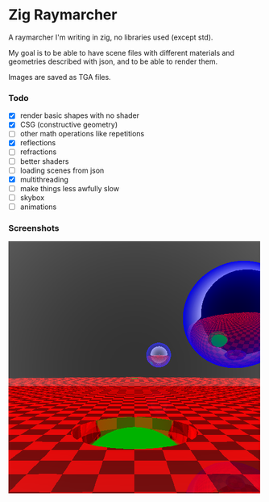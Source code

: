 # Zig Raymarcher

A raymarcher I'm writing in zig, no libraries used (except std).

My goal is to be able to have scene files with different materials and geometries described with json, and to be able to render them.

Images are saved as TGA files.

### Todo

- [x] render basic shapes with no shader
- [x] CSG (constructive geometry)
- [ ] other math operations like repetitions
- [x] reflections
- [ ] refractions
- [ ] better shaders
- [ ] loading scenes from json
- [x] multithreading
- [ ] make things less awfully slow
- [ ] skybox
- [ ] animations

### Screenshots

![balls](https://github.com/Guigui220D/zig-raymarcher/blob/master/screenshots/unknown-40.png)
